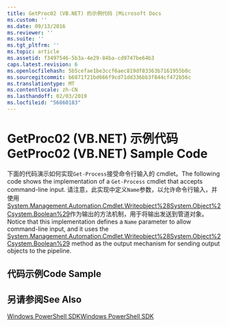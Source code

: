 ```yaml
---
title: GetProc02 (VB.NET) 的示例代码 |Microsoft Docs
ms.custom: ''
ms.date: 09/13/2016
ms.reviewer: ''
ms.suite: ''
ms.tgt_pltfrm: ''
ms.topic: article
ms.assetid: f3497546-5b3a-4e29-84ba-cd9747be64b3
caps.latest.revision: 6
ms.openlocfilehash: 5b5cefae1be3ccf6aec819df83363b7161955b0c
ms.sourcegitcommit: b6871f21bd666f9cd71dd336bb3f844cf472b56c
ms.translationtype: MT
ms.contentlocale: zh-CN
ms.lasthandoff: 02/03/2019
ms.locfileid: "56860183"
---
```

# <a name="getproc02-vbnet-sample-code"></a><span data-ttu-id="7cd6f-102">GetProc02 (VB.NET) 示例代码</span><span class="sxs-lookup"><span data-stu-id="7cd6f-102">GetProc02 (VB.NET) Sample Code</span></span>

<span data-ttu-id="7cd6f-103">下面的代码演示如何实现`Get-Process`接受命令行输入的 cmdlet。</span><span class="sxs-lookup"><span data-stu-id="7cd6f-103">The following code shows the implementation of a `Get-Process` cmdlet that accepts command-line input.</span></span> <span data-ttu-id="7cd6f-104">请注意，此实现中定义`Name`参数，以允许命令行输入，并使用[System.Management.Automation.Cmdlet.Writeobject%28System.Object%2Csystem.Boolean%29](/dotnet/api/System.Management.Automation.Cmdlet.WriteObject%28System.Object%2CSystem.Boolean%29)作为输出的方法机制，用于将输出发送到管道对象。</span><span class="sxs-lookup"><span data-stu-id="7cd6f-104">Notice that this implementation defines a `Name` parameter to allow command-line input, and it uses the [System.Management.Automation.Cmdlet.Writeobject%28System.Object%2Csystem.Boolean%29](/dotnet/api/System.Management.Automation.Cmdlet.WriteObject%28System.Object%2CSystem.Boolean%29) method as the output mechanism for sending output objects to the pipeline.</span></span>

## <a name="code-sample"></a><span data-ttu-id="7cd6f-105">代码示例</span><span class="sxs-lookup"><span data-stu-id="7cd6f-105">Code Sample</span></span>

<!-- TODO!!!: review snippet reference  [!CODE [Msh_samplesgetproc02#getproc02vball](Msh_samplesgetproc02#getproc02vball)]  -->

## <a name="see-also"></a><span data-ttu-id="7cd6f-106">另请参阅</span><span class="sxs-lookup"><span data-stu-id="7cd6f-106">See Also</span></span>

[<span data-ttu-id="7cd6f-107">Windows PowerShell SDK</span><span class="sxs-lookup"><span data-stu-id="7cd6f-107">Windows PowerShell SDK</span></span>](../windows-powershell-reference.md)